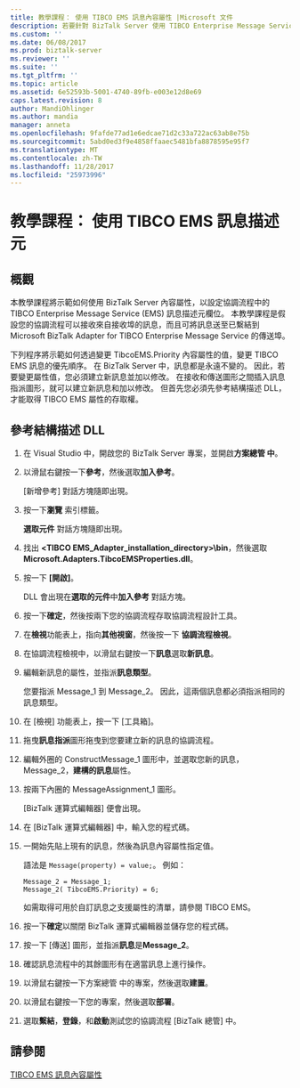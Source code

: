 ```yaml
---
title: 教學課程： 使用 TIBCO EMS 訊息內容屬性 |Microsoft 文件
description: 若要針對 BizTalk Server 使用 TIBCO Enterprise Message Service 訊息描述元欄位，在協調流程中的逐步指南
ms.custom: ''
ms.date: 06/08/2017
ms.prod: biztalk-server
ms.reviewer: ''
ms.suite: ''
ms.tgt_pltfrm: ''
ms.topic: article
ms.assetid: 6e52593b-5001-4740-89fb-e003e12d8e69
caps.latest.revision: 8
author: MandiOhlinger
ms.author: mandia
manager: anneta
ms.openlocfilehash: 9fafde77ad1e6edcae71d2c33a722ac63ab8e75b
ms.sourcegitcommit: 5abd0ed3f9e4858ffaaec5481bfa8878595e95f7
ms.translationtype: MT
ms.contentlocale: zh-TW
ms.lasthandoff: 11/28/2017
ms.locfileid: "25973996"
---
```

# <a name="tutorial-use-tibco-ems-message-descriptors"></a>教學課程： 使用 TIBCO EMS 訊息描述元

## <a name="overview"></a>概觀
本教學課程將示範如何使用 BizTalk Server 內容屬性，以設定協調流程中的 TIBCO Enterprise Message Service (EMS) 訊息描述元欄位。 本教學課程是假設您的協調流程可以接收來自接收埠的訊息，而且可將訊息送至已繫結到 Microsoft BizTalk Adapter for TIBCO Enterprise Message Service 的傳送埠。  
  
 下列程序將示範如何透過變更 TibcoEMS.Priority 內容屬性的值，變更 TIBCO EMS 訊息的優先順序。 在 BizTalk Server 中，訊息都是永遠不變的。 因此，若要變更屬性值，您必須建立新訊息並加以修改。 在接收和傳送圖形之間插入訊息指派圖形，就可以建立新訊息和加以修改。 但首先您必須先參考結構描述 DLL，才能取得 TIBCO EMS 屬性的存取權。  
  
## <a name="reference-the-schema-dll"></a>參考結構描述 DLL  
  
1.  在 Visual Studio 中，開啟您的 BizTalk Server 專案，並開啟**方案總管 中**。  
  
2.  以滑鼠右鍵按一下**參考**，然後選取**加入參考**。  
  
     [新增參考] 對話方塊隨即出現。  
  
3.  按一下**瀏覽** 索引標籤。  
  
     **選取元件** 對話方塊隨即出現。  
  
4.  找出 **\<TIBCO EMS_Adapter_installation_directory\>\bin**，然後選取**Microsoft.Adapters.TibcoEMSProperties.dll**。  
  
5.  按一下 **[開啟]**。  
  
     DLL 會出現在**選取的元件**中**加入參考** 對話方塊。  
  
6.  按一下**確定**，然後按兩下您的協調流程存取協調流程設計工具。  
  
7.  在**檢視**功能表上，指向**其他視窗**，然後按一下 **協調流程檢視**。  
  
8.  在協調流程檢視中，以滑鼠右鍵按一下**訊息**選取**新訊息**。  
  
9. 編輯新訊息的屬性，並指派**訊息類型**。  
  
     您要指派 Message_1 到 Message_2。 因此，這兩個訊息都必須指派相同的訊息類型。  
  
10. 在 [檢視] 功能表上，按一下 [工具箱]。  
  
11. 拖曳**訊息指派**圖形拖曳到您要建立新的訊息的協調流程。  
  
12. 編輯外圈的 ConstructMessage_1 圖形中，並選取您新的訊息，Message_2，**建構的訊息**屬性。  
  
13. 按兩下內圈的 MessageAssignment_1 圖形。  
  
     [BizTalk 運算式編輯器] 便會出現。  
  
14. 在 [BizTalk 運算式編輯器] 中，輸入您的程式碼。  
  
15. 一開始先貼上現有的訊息，然後為訊息內容屬性指定值。  
  
     語法是 `Message(property) = value;`。 例如：  
  
    ```  
    Message_2 = Message_1;  
    Message_2( TibcoEMS.Priority) = 6;  
    ```  
  
     如需取得可用於自訂訊息之支援屬性的清單，請參閱 TIBCO EMS。  
  
16. 按一下**確定**以關閉 BizTalk 運算式編輯器並儲存您的程式碼。  
  
17. 按一下 [傳送] 圖形，並指派**訊息**是**Message_2**。  
  
18. 確認訊息流程中的其餘圖形有在適當訊息上進行操作。  
  
19. 以滑鼠右鍵按一下方案總管 中的專案，然後選取**建置**。  
  
20. 以滑鼠右鍵按一下您的專案，然後選取**部署**。  
  
21. 選取**繫結**，**登錄**，和**啟動**測試您的協調流程 [BizTalk 總管] 中。  
  
## <a name="see-also"></a>請參閱  
[TIBCO EMS 訊息內容屬性](../core/message-context-properties-in-biztalk-server.md)